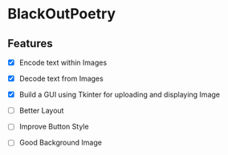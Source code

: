 # BlackOutPoetry

## Features 
- [x] Encode text within Images
- [x] Decode text from Images
- [x] Build a GUI using Tkinter for uploading and displaying Image 

- [ ] Better Layout
- [ ] Improve Button Style
- [ ] Good Background Image
